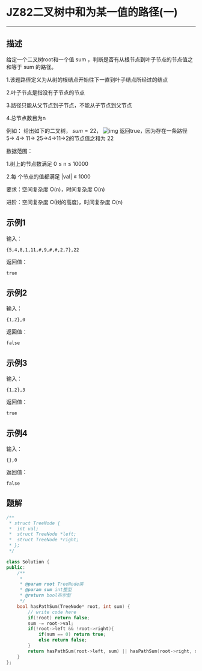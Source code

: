# JZ82二叉树中和为某一值的路径(一)

---

## 描述

给定一个二叉树root和一个值 sum ，判断是否有从根节点到叶子节点的节点值之和等于 sum 的路径。

1.该题路径定义为从树的根结点开始往下一直到叶子结点所经过的结点

2.叶子节点是指没有子节点的节点

3.路径只能从父节点到子节点，不能从子节点到父节点

4.总节点数目为n

例如：
给出如下的二叉树，$\ sum=22$，
![img](https://uploadfiles.nowcoder.com/images/20200807/999991351_1596786493913_8BFB3E9513755565DC67D86744BB6159)
返回true，因为存在一条路径 5→ 4→ 11→ 25→4→11→2的节点值之和为 22

数据范围：

1.树上的节点数满足 0 $\le$ n $\le$ 10000

2.每 个节点的值都满足 |val| $\le$ 1000

要求：空间复杂度 O(n)，时间复杂度 O(n)

进阶：空间复杂度 O(树的高度)，时间复杂度 O(n)

## 示例1

输入：

```
{5,4,8,1,11,#,9,#,#,2,7},22
```

返回值：

```
true
```

## 示例2

输入：

```
{1,2},0
```

返回值：

```
false
```

## 示例3

输入：

```
{1,2},3
```

返回值：

```
true
```

## 示例4

输入：

```
{},0
```

返回值：

```
false
```



## 题解

```cpp
/**
 * struct TreeNode {
 *	int val;
 *	struct TreeNode *left;
 *	struct TreeNode *right;
 * };
 */

class Solution {
public:
    /**
     * 
     * @param root TreeNode类 
     * @param sum int整型 
     * @return bool布尔型
     */
    bool hasPathSum(TreeNode* root, int sum) {
        // write code here
        if(!root) return false;
        sum -= root->val;
        if(!root->left && !root->right){
            if(sum == 0) return true;
            else return false;
        }
        return hasPathSum(root->left, sum) || hasPathSum(root->right, sum);
    }
};
```

